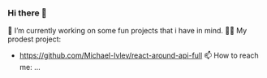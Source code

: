 ### Hi there 👋
🔭 I’m currently working on some fun projects that i have in mind.
💪🏻 My prodest project:
* https://github.com/Michael-Ivlev/react-around-api-full
📫 How to reach me: ...

<!--
**Michael-Ivlev/Michael-Ivlev** is a ✨ _special_ ✨ repository because its `README.md` (this file) appears on your GitHub profile.

Here are some ideas to get you started:

- 🔭 I’m currently working on ...
- 🌱 I’m currently learning ...
- 👯 I’m looking to collaborate on ...
- 🤔 I’m looking for help with ...
- 💬 Ask me about ...
- 📫 How to reach me: ...
- 😄 Pronouns: ...
- ⚡ Fun fact: ...
-->
